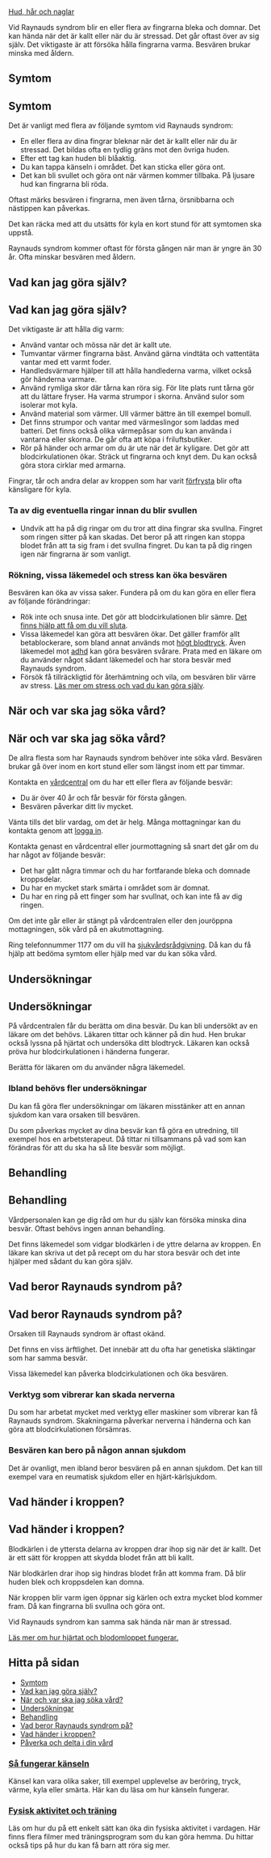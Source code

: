 [Hud, hår och naglar](https://www.1177.se/sjukdomar--besvar/hud-har-och-naglar/)

Vid Raynauds syndrom blir en eller flera av fingrarna bleka och domnar. Det kan hända när det är kallt eller när du är stressad. Det går oftast över av sig själv. Det viktigaste är att försöka hålla fingrarna varma. Besvären brukar minska med åldern.

Symtom
------

Symtom
------

Det är vanligt med flera av följande symtom vid Raynauds syndrom:

*   En eller flera av dina fingrar bleknar när det är kallt eller när du är stressad. Det bildas ofta en tydlig gräns mot den övriga huden.
*   Efter ett tag kan huden bli blåaktig.
*   Du kan tappa känseln i området. Det kan sticka eller göra ont.
*   Det kan bli svullet och göra ont när värmen kommer tillbaka. På ljusare hud kan fingrarna bli röda.

Oftast märks besvären i fingrarna, men även tårna, örsnibbarna och nästippen kan påverkas.

Det kan räcka med att du utsätts för kyla en kort stund för att symtomen ska uppstå.

Raynauds syndrom kommer oftast för första gången när man är yngre än 30 år. Ofta minskar besvären med åldern. 

Vad kan jag göra själv?
-----------------------

Vad kan jag göra själv?
-----------------------

Det viktigaste är att hålla dig varm:

*   Använd vantar och mössa när det är kallt ute.
*   Tumvantar värmer fingrarna bäst. Använd gärna vindtäta och vattentäta vantar med ett varmt foder.
*   Handledsvärmare hjälper till att hålla handlederna varma, vilket också gör händerna varmare. 
*   Använd rymliga skor där tårna kan röra sig. För lite plats runt tårna gör att du lättare fryser. Ha varma strumpor i skorna. Använd sulor som isolerar mot kyla.
*   Använd material som värmer. Ull värmer bättre än till exempel bomull.
*   Det finns strumpor och vantar med värmeslingor som laddas med batteri. Det finns också olika värmepåsar som du kan använda i vantarna eller skorna. De går ofta att köpa i friluftsbutiker.
*   Rör på händer och armar om du är ute när det är kyligare. Det gör att blodcirkulationen ökar. Sträck ut fingrarna och knyt dem. Du kan också göra stora cirklar med armarna.

Fingrar, tår och andra delar av kroppen som har varit [förfrysta](https://www.1177.se/olyckor--skador/brannskador-och-koldskador/koldskador/) blir ofta känsligare för kyla.

### Ta av dig eventuella ringar innan du blir svullen

*   Undvik att ha på dig ringar om du tror att dina fingrar ska svullna. Fingret som ringen sitter på kan skadas. Det beror på att ringen kan stoppa blodet från att ta sig fram i det svullna fingret. Du kan ta på dig ringen igen när fingrarna är som vanligt.

### Rökning, vissa läkemedel och stress kan öka besvären

Besvären kan öka av vissa saker. Fundera på om du kan göra en eller flera av följande förändringar:

*   Rök inte och snusa inte. Det gör att blodcirkulationen blir sämre. [Det finns hjälp att få om du vill sluta](https://www.1177.se/liv--halsa/tobak-och-alkohol/tobak/).
*   Vissa läkemedel kan göra att besvären ökar. Det gäller framför allt betablockerare, som bland annat används mot [högt blodtryck](https://www.1177.se/undersokning-behandling/behandling-med-lakemedel/lakemedel-utifran-diagnos/lakemedel-vid-hogt-blodtryck/). Även läkemedel mot [adhd](https://www.1177.se/sjukdomar--besvar/hjarna-och-nerver/neuropsykiatriska-funktionsnedsattningar/adhd/) kan göra besvären svårare. Prata med en läkare om du använder något sådant läkemedel och har stora besvär med Raynauds syndrom.
*   Försök få tillräckligtid för återhämtning och vila, om besvären blir värre av stress. [Läs mer om stress och vad du kan göra själv](https://www.1177.se/liv--halsa/stresshantering-och-somn/vad-kan-jag-gora-for-att-minska-stress/).

När och var ska jag söka vård?
------------------------------

När och var ska jag söka vård?
------------------------------

De allra flesta som har Raynauds syndrom behöver inte söka vård. Besvären brukar gå över inom en kort stund eller som längst inom ett par timmar.

Kontakta en [vårdcentral](https://www.1177.se/hitta-vard/?caretype=V%c3%a5rdcentral&s=name&lat=&lng=) om du har ett eller flera av följande besvär:

*   Du är över 40 år och får besvär för första gången.
*   Besvären påverkar ditt liv mycket.

Vänta tills det blir vardag, om det är helg. Många mottagningar kan du kontakta genom att [logga in](https://e-tjanster.1177.se/mvk/login/login.xhtml).

Kontakta genast en vårdcentral eller jourmottagning så snart det går om du har något av följande besvär:

*   Det har gått några timmar och du har fortfarande bleka och domnade kroppsdelar.
*   Du har en mycket stark smärta i området som är domnat.
*   Du har en ring på ett finger som har svullnat, och kan inte få av dig ringen.

Om det inte går eller är stängt på vårdcentralen eller den jouröppna mottagningen, sök vård på en akutmottagning.

Ring telefonnummer 1177 om du vill ha [sjukvårdsrådgivning](https://www.1177.se/Skane/om-1177-vardguiden/1177-vardguiden-pa-telefon/om-1177-vardguiden-pa-telefon/). Då kan du få hjälp att bedöma symtom eller hjälp med var du kan söka vård.

Undersökningar
--------------

Undersökningar
--------------

På vårdcentralen får du berätta om dina besvär. Du kan bli undersökt av en läkare om det behövs. Läkaren tittar och känner på din hud. Hen brukar också lyssna på hjärtat och undersöka ditt blodtryck. Läkaren kan också pröva hur blodcirkulationen i händerna fungerar.

Berätta för läkaren om du använder några läkemedel.

### Ibland behövs fler undersökningar

Du kan få göra fler undersökningar om läkaren misstänker att en annan sjukdom kan vara orsaken till besvären.

Du som påverkas mycket av dina besvär kan få göra en utredning, till exempel hos en arbetsterapeut. Då tittar ni tillsammans på vad som kan förändras för att du ska ha så lite besvär som möjligt.

Behandling
----------

Behandling
----------

Vårdpersonalen kan ge dig råd om hur du själv kan försöka minska dina besvär. Oftast behövs ingen annan behandling.

Det finns läkemedel som vidgar blodkärlen i de yttre delarna av kroppen. En läkare kan skriva ut det på recept om du har stora besvär och det inte hjälper med sådant du kan göra själv.

Vad beror Raynauds syndrom på?
------------------------------

Vad beror Raynauds syndrom på?
------------------------------

Orsaken till Raynauds syndrom är oftast okänd.

Det finns en viss ärftlighet. Det innebär att du ofta har genetiska släktingar som har samma besvär.

Vissa läkemedel kan påverka blodcirkulationen och öka besvären.

### Verktyg som vibrerar kan skada nerverna

Du som har arbetat mycket med verktyg eller maskiner som vibrerar kan få Raynauds syndrom. Skakningarna påverkar nerverna i händerna och kan göra att blodcirkulationen försämras.

### Besvären kan bero på någon annan sjukdom

Det är ovanligt, men ibland beror besvären på en annan sjukdom. Det kan till exempel vara en reumatisk sjukdom eller en hjärt-kärlsjukdom.

Vad händer i kroppen?
---------------------

Vad händer i kroppen?
---------------------

Blodkärlen i de yttersta delarna av kroppen drar ihop sig när det är kallt. Det är ett sätt för kroppen att skydda blodet från att bli kallt.

När blodkärlen drar ihop sig hindras blodet från att komma fram. Då blir huden blek och kroppsdelen kan domna.

När kroppen blir varm igen öppnar sig kärlen och extra mycket blod kommer fram. Då kan fingrarna bli svullna och göra ont.

Vid Raynauds syndrom kan samma sak hända när man är stressad.

[Läs mer om hur hjärtat och blodomloppet fungerar.](https://www.1177.se/liv--halsa/sa-fungerar-kroppen/hjarta-och-blodomlopp/)

Hitta på sidan
--------------

*   [Symtom](https://www.1177.se/sjukdomar--besvar/hud-har-och-naglar/bleka-och-kalla-fingrar---raynauds-syndrom/#section-190911)
*   [Vad kan jag göra själv?](https://www.1177.se/sjukdomar--besvar/hud-har-och-naglar/bleka-och-kalla-fingrar---raynauds-syndrom/#section-190912)
*   [När och var ska jag söka vård?](https://www.1177.se/sjukdomar--besvar/hud-har-och-naglar/bleka-och-kalla-fingrar---raynauds-syndrom/#section-190913)
*   [Undersökningar](https://www.1177.se/sjukdomar--besvar/hud-har-och-naglar/bleka-och-kalla-fingrar---raynauds-syndrom/#section-190914)
*   [Behandling](https://www.1177.se/sjukdomar--besvar/hud-har-och-naglar/bleka-och-kalla-fingrar---raynauds-syndrom/#section-190915)
*   [Vad beror Raynauds syndrom på?](https://www.1177.se/sjukdomar--besvar/hud-har-och-naglar/bleka-och-kalla-fingrar---raynauds-syndrom/#section-190916)
*   [Vad händer i kroppen?](https://www.1177.se/sjukdomar--besvar/hud-har-och-naglar/bleka-och-kalla-fingrar---raynauds-syndrom/#section-190917)
*   [Påverka och delta i din vård](https://www.1177.se/sjukdomar--besvar/hud-har-och-naglar/bleka-och-kalla-fingrar---raynauds-syndrom/#section-190918)

### [Så fungerar känseln](https://www.1177.se/liv--halsa/sa-fungerar-kroppen/sa-fungerar-kanseln/)

Känsel kan vara olika saker, till exempel upplevelse av beröring, tryck, värme, kyla eller smärta. Här kan du läsa om hur känseln fungerar.

### [Fysisk aktivitet och träning](https://www.1177.se/liv--halsa/fysisk-aktivitet-och-traning/)

Läs om hur du på ett enkelt sätt kan öka din fysiska aktivitet i vardagen. Här finns flera filmer med träningsprogram som du kan göra hemma. Du hittar också tips på hur du kan få barn att röra sig mer.